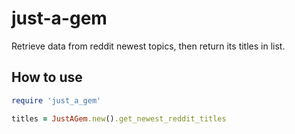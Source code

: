 # just-a-gem
Retrieve data from reddit newest topics, then return its titles in list.

## How to use
```ruby
require 'just_a_gem'

titles = JustAGem.new().get_newest_reddit_titles
```
